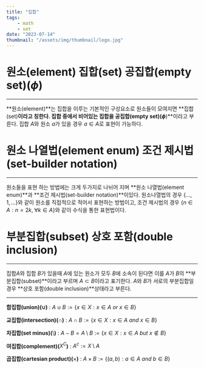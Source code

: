 ```yaml
---
title: "집합"
tags:
    - math
    - set
date: "2023-07-14"
thumbnail: "/assets/img/thumbnail/logo.jpg"
---
```


# **원소(element) 집합(set) 공집합(empty set)(**$\phi$**)**
---
**원소(element)**는 집합을 이루는 기본적인 구성요소로 원소들이 모여지면 **집합(set)**이라고 칭한다. 집합 중에서 비어있는 집합을 **공집합(empty set)(**$\phi$**)**이라고 부른다. 집합 $A$와 원소 $a$가 있을 경우 $a \in A$로 표현이 가능하다.  

# **원소 나열법(element enum)** **조건 제시법(set-builder notation)**
---
원소들을 표현 하는 방법에는 크게 두가지로 나뉘어 지며 **원소 나열법(element enum)**과 **조건 제시법(set-builder notation)**이있다. 원소나열법의 경우 ${\{...,1,...}\}$와 같이 원소를 직접적으로 적어서 표현하는 방법이고, 조건 제시법의 경우 ${\{n \in A : n=2k, \; \forall k \in A}\}$와 같이 수식을 통한 표현법이다.  


# **부분집합(subset) 상호 포함(double inclusion)**
---
집합$A$와 집합 $B$가 있을때 $A$에 있는 원소가 모두 $B$에 소속이 된다면 이를 $A$가 $B$의 **부분집합(subset)**이라고 부르며 $A \subset B$이라고 표기한다. $A$와 $B$가 서로의 부분집합일 경우 **상호 포함(double inclusion)**상태라고 부른다.  

---

**합집합(union)($\cup$)** : $A \cup B := {\{ x \in X : x \in A \ or \ x \in B}\}$

**교집합(intersection)(**$\cap$**)** : $A \cap B := {\{ x \in X : x \in A \ and \ x \in B}\}$

**차집합(set minus)(**$\setminus$**)** : $A-B =A \setminus B := {\{ x \in X : x \in A \ but \ x \notin B}\}$

**여집합(complement)(**$X^C$**)** : $A^c := X \setminus A$

**곱집합(cartesian product)(**$\times$**)** : $A \times B := {\{ (a,b) : a \in A \ and \ b \in B}\}$
